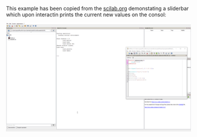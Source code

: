 This example has been copied from the [scilab.org](https://wiki.scilab.org/howto/guicontrol) demonstating a sliderbar which upon interactin prints the current new values on the consol:

<img src="Ex006_pic01.gif" alt="final" width="700" style="width:700px;"/>

